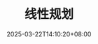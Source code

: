 ---
weight: 1
title: "线性规划"
description: "Linear Programming in Practice -- LPP"
icon: "home"
date: "2025-03-22T14:10:20+08:00"
lastmod: "2025-03-22T14:10:20+08:00"
draft: false
toc: true
---